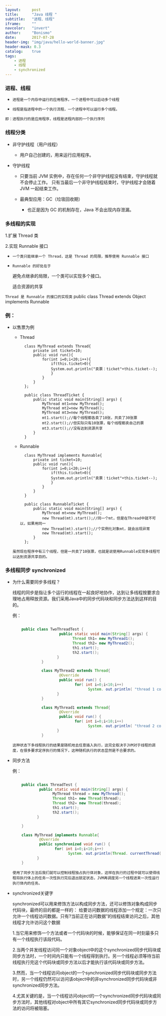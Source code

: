 ```yaml
---
layout:     post
title:      "Java 线程 "
subtitle:   "进程、线程"
iframe:     ""
navcolor:   "invert"
author:     "Bonismo"
date:       2017-07-28
header-img: "img/java/hello-world-banner.jpg"
header-mask: 0.3
catalog:    true
tags:
    - 进程
    - 线程
    - synchronized
---
```


### 进程、线程

- `进程是一个内存中运行的应用程序。一个进程中可以启动多个线程`

- `线程是指进程中的一个执行流程，一个进程中可以运行多个线程。`

`即：进程执行的是应用程序，线程是进程内部的一个执行序列`

### 线程分类

- 非守护线程（用户线程）

    - 用户自己创建的，用来运行应用程序。

- 守护线程

    - 只要当前 JVM 实例中，存在任何一个非守护线程没有结束，守护线程就不会停止工作。
        只有当最后一个非守护线程结束时，守护线程才会随着 JVM 一起结束工作。

    - 最典型应用：GC（垃圾回收期）

        - 也正是因为 GC 的机制存在，Java 不会出现内存泄漏。

### 多线程的实现

1.扩展 Thread 类

2.实现 Runnable 接口

- `一个类只能继承一个 Thread，这是 Thread 的局限，推荐使用 Runnable 接口`

- `Runnable 的好处在于`

    避免点继承的局限，一个类可以实现多个接口。

    适合资源的共享

 `Thread 是 Runnable 的接口的实现类`  public class Thread extends Object implements Runnable

### 例：

- 以售票为例

    - Thread

            class MyThread extends Thread{
                private int ticket=10;
                public void run(){
                    for(int i=0;i<20;i++){
                        if(this.ticket>0){
                        System.out.println("卖票：ticket"+this.ticket--);
                        }
                    }
                }
            };

            public class ThreadTicket {
                public static void main(String[] args) {
                    MyThread mt1=new MyThread();
                    MyThread mt2=new MyThread();
                    MyThread mt3=new MyThread();
                    mt1.start();//每个线程都各卖了10张，共卖了30张票
                    mt2.start();//但实际只有10张票，每个线程都卖自己的票
                    mt3.start();//没有达到资源共享
                }
            }

    - Runnable

            class MyThread implements Runnable{
                private int ticket=10;
                public void run(){
                    for(int i=0;i<20;i++){
                        if(this.ticket>0){
                        System.out.println("卖票：ticket"+this.ticket--);
                        }
                    }
                }
            }

            public class RunnableTicket {
                public static void main(String[] args) {
                    MyThread mt=new MyThread();
                    new Thread(mt).start();//同一个mt，但是在Thread中就不可以，如果用同一
                    new Thread(mt).start();//个实例化对象mt，就会出现异常
                    new Thread(mt).start();
                }
            };

    `虽然现在程序中有三个线程，但是一共卖了10张票，也就是说使用Runnable实现多线程可以达到资源共享目的。`

### 多线程同步 synchronized

- 为什么需要同步多线程？

    线程的同步是指让多个运行的线程在一起良好地协作，达到让多线程按要求合理地占用释放资源。我们采用Java中的同步代码块和同步方法达到这样的目的。

    例：

    ```java

        public class TwoThreadTest {
                         public static void main(String[] args) {
                               Thread th1= new MyThread1();
                               Thread th2= new MyThread2();
                               th1.start();
                               th2.start();
                        }
                 }

                 class MyThread2 extends Thread{
                         @Override
                         public void run() {
                                for( int i=0;i<10;i++)
                                      System. out.println( "thread 1 counter:"+i);
                        }
                 }

                 class MyThread1 extends Thread{
                         @Override
                         public void run() {
                                for( int i=0;i<10;i++)
                                      System. out.println( "thread 2 counter:"+i);
                        }
                 }
    ```

    `这种状态下多线程执行的结果是随机地去任意插入执行，这完全取决于JVM对于线程的调度，在很多要求定序执行的情况下，这种随机执行的状态显然是不合要求的。`

- 同步方法

    例：

    ``` java

        public class ThreadTest {
                public static void main(String[] args) {
                      MyThread thread = new MyThread();
                      Thread th1= new Thread(thread);
                      Thread th2= new Thread(thread);
                      th1.start();
                      th2.start();
               }

        }

        class MyThread implements Runnable{
                @Override
                public synchronized void run() {
                       for( int i=0;i<10;i++)
                             System. out.println(Thread. currentThread().getName()+" counter:"+i);
               }
        }

    ```

    `使用了同步方法后我们就可以控制线程独占执行体对象，这样在执行的过程中就可以使得线程将执行体上的任务一次性执行完后退出锁定状态，JVM再调度另一个线程进来一次性运行执行体内的任务。`

- synchronized关键字

    synchronized可以用来修饰方法以构成同步方法，还可以修饰对象构成同步代码块，最终的目的都是一样的：
    给要访问数据的线程添加一个规定：一次只允许一个线程访问数据。只有?当前正在访问数据”的线程结束访问之后，其他线程才允许访问这个数据

    1.当它用来修饰一个方法或者一个代码块的时候，能够保证在同一时刻最多只有一个线程执行该段代码。

    2.当两个并发线程访问同一个对象object中的这个synchronized同步代码块或同步方法时，一个时间内只能有一个线程得到执行。另一个线程必须等待当前线程执行完这个代码块或同步方法以后才能执行该代码块或同步方法。

    3.然而，当一个线程访问object的一个synchronized同步代码块或同步方法时，另一个线程仍然可以访问该object中的非synchronized同步代码块或非synchronized同步方法。

    4.尤其关键的是，当一个线程访问object的一个synchronized同步代码块或同步方法时，其他线程对object中所有其它synchronized同步代码块或同步方法的访问将被阻塞。